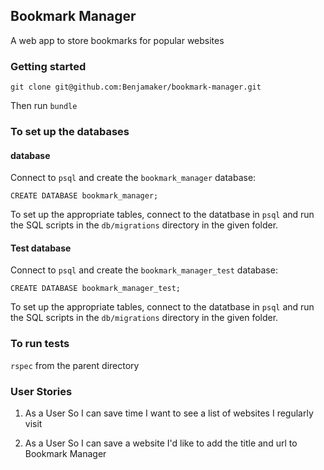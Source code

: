 ## Bookmark Manager ##

A web app to store bookmarks for popular websites

### Getting started ###
`git clone git@github.com:Benjamaker/bookmark-manager.git`

Then run `bundle`

### To set up the databases ###

#### database ####
Connect to `psql` and create the `bookmark_manager` database:

```
CREATE DATABASE bookmark_manager;
```

To set up the appropriate tables, connect to the datatbase in `psql` and run the SQL scripts in the `db/migrations` directory in the given folder.

#### Test database ####
Connect to `psql` and create the `bookmark_manager_test` database:

```
CREATE DATABASE bookmark_manager_test;
```

To set up the appropriate tables, connect to the datatbase in `psql` and run the SQL scripts in the `db/migrations` directory in the given folder.

### To run tests ###
`rspec` from the parent directory

### User Stories ###

1.  As a User
    So I can save time
    I want to see a list of websites I regularly visit

2.  As a User
    So I can save a website
    I'd like to add the title and url to Bookmark Manager
